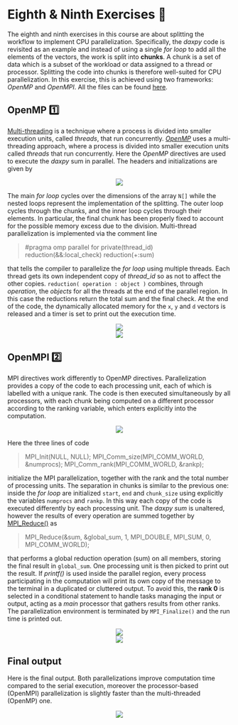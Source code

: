 
# Eighth & Ninth Exercises :pencil:
The eighth and ninth exercises in this course are about splitting the workflow to implement CPU parallelization. Specifically, the *daxpy* code is revisited as an example and instead of using a single *for loop* to add all the elements of the vectors, the work is split into **chunks**. A chunk is a set of data which is a subset of the workload or data assigned to a thread or processor. Splitting the code into chunks is therefore well-suited for CPU parallelization. In this exercise, this is achieved using two frameworks: *OpenMP* and *OpenMPI*. All the files can be found [here](https://github.com/EnricoSc1/SCPS/tree/main/code/Eighth_Ninth_Exercise).

## OpenMP :one:
[Multi-threading](https://en.wikipedia.org/wiki/Multithreading_(computer_architecture)) is a technique where a process is divided into smaller execution units, called *threads*, that run concurrently. [*OpenMP*](it.wikipedia.org/wiki/OpenMP) uses a multi-threading approach, where a process is divided into smaller execution units called *threads* that run concurrently. Here the *OpenMP* directives are used to execute the *daxpy* sum in parallel. The headers and initializations are given by   
<center>
<img src="https://raw.githubusercontent.com/EnricoSc1/SCPS/refs/heads/main/images/ex_89_init.png" />
</center>

The main *for loop* cycles over the dimensions of the array `N[]` while the nested loops represent the implementation of the splitting. The outer loop cycles through the chunks, and the inner loop cycles through their elements. In particular, the final chunk has been properly fixed to account for the possible memory excess due to the division. Multi-thread parallelization is implemented via the comment line
>#pragma omp parallel for private(thread_id) reduction(&&:local_check) reduction(+:sum)

that tells the compiler to parallelize the *for loop* using multiple threads. Each thread gets its own independent copy of *thread_id* so as not to affect the other copies. `reduction( operation : object )` combines, through *operation*, the *objects* for all the threads at the end of the parallel region. In this case the reductions return the total sum and the final check. At the end of the code, the dynamically allocated memory for the `x`, `y` and  `d` vectors is released and a timer is set to print out the execution time.
<center>
<img src="https://raw.githubusercontent.com/EnricoSc1/SCPS/refs/heads/main/images/ex_89_MP.png"/>
</center>
<center>
<img src="https://raw.githubusercontent.com/EnricoSc1/SCPS/refs/heads/main/images/ex_89_MP_end.png"/>
</center>

## OpenMPI :two:
MPI directives work differently to OpenMP directives. Parallelization provides a copy of the code to each processing unit, each of which is labelled with a unique rank. The code is then executed simultaneously by all processors, with each chunk being computed on a different processor according to the ranking variable, which enters explicitly into the computation. 
<center>
<img src="https://raw.githubusercontent.com/EnricoSc1/SCPS/refs/heads/main/images/ex_89_MPI_head.png" />
</center>

Here the three lines of code

>MPI_Init(NULL, NULL);
>MPI_Comm_size(MPI_COMM_WORLD, &numprocs);
>MPI_Comm_rank(MPI_COMM_WORLD, &rankp);

initialize the MPI parallelization, together with the rank and the total number of processing units. The separation in chunks is similar to the previous one: inside the *for loop* are initialized `start`, `end` and `chunk_size` using explicitly the variables `numprocs` and `rankp`. In this way each copy of the code is executed differently by each processing unit. The *daxpy sum* is unaltered, however the results of every operation are summed together by [MPI_Reduce()](https://www.mpich.org/static/docs/v4.1/www3/MPI_Reduce.html) as
 >MPI_Reduce(&sum, &global_sum, 1, MPI_DOUBLE, MPI_SUM, 0, MPI_COMM_WORLD);

that performs a global reduction operation (sum) on all members, storing the final result in `global_sum`. One processing unit is then picked to print out the result. If *printf()* is used inside the parallel region, every process participating in the computation will print its own copy of the message to the terminal in a duplicated or cluttered output. To avoid this, the **rank 0** is selected in a conditional statement to handle tasks managing the input or output, acting as a *main* processor that gathers results from other ranks. The parallelization environment is terminated by `MPI_Finalize()` and the run time is printed out. 
 
<center>
<img src="https://raw.githubusercontent.com/EnricoSc1/SCPS/refs/heads/main/images/ex_89_MPI_for.png" />
</center>

<center>
<img src="https://raw.githubusercontent.com/EnricoSc1/SCPS/refs/heads/main/images/ex_89_MPI_end.png" />
</center>

## Final output
Here is the final output. Both parallelizations improve computation time compared to the serial execution, moreover the processor-based (OpenMPI) parallelization is slightly faster than the multi-threaded (OpenMP) one.
<center>
<img src="https://raw.githubusercontent.com/EnricoSc1/SCPS/refs/heads/main/images/ex_89_output.png"/>
</center>



